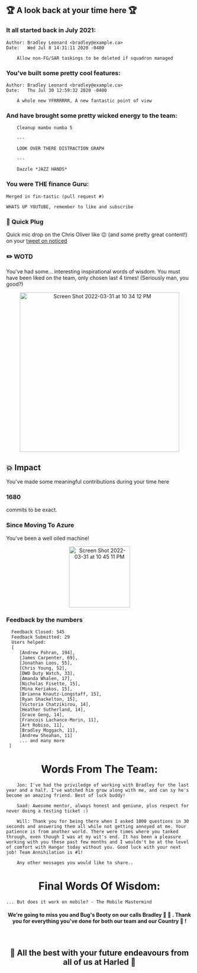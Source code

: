 ## 🏆 A look back at your time here 🏆 

### It all started back in July 2021:
```
Author: Bradley Leonard <bradley@example.ca>
Date:   Wed Jul 8 14:31:11 2020 -0400

    Allow non-FG/SAR taskings to be deleted if squadron managed
```

### You've built some pretty cool features:
```
Author: Bradley Leonard <bradley@example.ca>
Date:   Thu Jul 30 12:59:32 2020 -0400

    A whole new YFRRRRRR, A new fantastic point of view
```

### And have brought some pretty wicked energy to the team:
```
    Cleanup mambo numba 5
    
    ---
    
    LOOK OVER THERE DISTRACTION GRAPH
    
    ---
    
    Dazzle *JAZZ HANDS*
```

### You were THE finance Guru:
```
Merged in fin-tastic (pull request #)
    
WHATS UP YOUTUBE, remember to like and subscribe
```

### 🔌 Quick Plug
Quick mic drop on the Chris Oliver like 😉 (and some pretty great content!) on your [tweet on noticed](https://twitter.com/Technickel3/status/1494540050012463127?t=3wnqiv6moZefLES-stUjZQ&s=19)

### ✏️  WOTD
You've had some... interesting inspirational words of wisdom. You must have been liked on the team, only chosen last 4 times!
(Seriously man, you good?)
<p align="center">
<img width="431" alt="Screen Shot 2022-03-31 at 10 34 12 PM" src="https://user-images.githubusercontent.com/16821802/161184200-63adb294-5aa1-4f57-b6d1-dd7f44cb7dc8.png">
</p>

## 💥  Impact
You've made some meaningful contributions during your time here
### 1680
commits to be exact.

### Since Moving To Azure
You've been a well oiled machine!
<p align="center">
<img width="165" alt="Screen Shot 2022-03-31 at 10 45 11 PM" src="https://user-images.githubusercontent.com/16821802/161185114-d058096b-7523-41ec-8931-9308b3eab8fa.png">
</p>

### Feedback by the numbers
```
  Feedback Closed: 545
  Feedback Submitted: 29
  Users helped: 
  [
     [Andrew Pohran, 194],
     [James Carpenter, 69],
     [Jonathan Loos, 55],
     [Chris Young, 52],
     [DWO Duty Watch, 33],
     [Amanda Whalen, 17],
     [Nicholas Fisette, 15],
     [Mina Keriakos, 15],
     [Brianna Knautz-Longstaff, 15],
     [Ryan Shackelton, 15],
     [Victoria Chatzikirou, 14],
     [Heather Sutherland, 14],
     [Grace Geng, 14],
     [Francois Lachance-Morin, 11],
     [Art Robiso, 11],
     [Bradley Moggach, 11],
     [Andrew Sheahan, 11]
     ... and many more
 ]
```

<h1 align="center">
    Words From The Team:
</h1>

```
    Jon: I've had the priviledge of working with Bradley for the last year and a half. I've watched him grow along with me, and can sy he's become an amazing friend. Best of luck buddy!

    Saad: Awesome mentor, always honest and geniune, plus respect for never doing a testing ticket :)
    
    Will: Thank you for being there when I asked 1000 questions in 30 seconds and answering them all while not getting annoyed at me. Your patience is from another world. There were times where you tanked through, even though I was at my wit's end. It has been a pleasure working with you these past few months and I wouldn't be at the level of comfort with Hangar today without you. Good luck with your next job! Team Annihilation is #1!
    
    Any other messages you would like to share..
```

<h1 align="center">
    Final Words Of Wisdom:
</h1>

```
... But does it work on mobile? - The Mobile Mastermind 
```

<h4 align="center">
We're going to miss you and Bug's Booty on our calls Bradley 🐛 🍑 . Thank you for everything you've done for both our team and our Country 🍁 !
</h4>
<br/>
<h2 align="center">
🤝 All the best with your future endeavours from all of us at Harled 🤝 
</h2>
